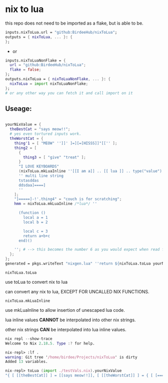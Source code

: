# nix to lua

this repo does not need to be imported as a flake, but is able to be.

```nix
inputs.nixToLua.url = "github:BirdeeHub/nixToLua";
outputs = { nixToLua, ... }: {
};
```

- or

```nix
inputs.nixToLuaNonFlake = {
  url = "github:BirdeeHub/nixToLua";
  flake = false;
};
outputs.nixToLua = { nixToLuaNonFlake, ... }: {
  nixToLua = import nixToLuaNonFlake;
};
# or any other way you can fetch it and call import on it
```

## Useage:

```nix

yourNixValue = {
  theBestCat = "says meow!!";
  # yes even tortured inputs work.
  theWorstCat = {
    thing'1 = [ "MEOW" '']]' ]=][=[HISSS]]"[['' ];
    thing2 = [
      {
        thing3 = [ "give" "treat" ];
      }
      "I LOVE KEYBOARDS"
      (nixToLua.mkLuaInline ''[[I am a]] .. [[ lua ]] .. type("value")'') # --> "I am a lua string"
      '' multi line string
      tstasddas
      ddsdaa]====]
      ''
    ];
    "]=====]-!'.thing4" = "couch is for scratching";
    hmm = nixToLua.mkLuaInline /*lua*/ ''

      (function ()
        local a = 1
        local b = 2

        local c = 3
        return a+b+c
      end)()

    ''; # --> this becomes the number 6 as you would expect when read from the table
  };
};
generated = pkgs.writeText "nixgen.lua" ''return ${nixToLua.toLua yourNixValue}'';
```

```nixToLua.toLua```

use toLua to convert nix to lua

can convert any nix to lua, EXCEPT FOR UNCALLED NIX FUNCTIONS.

```nixToLua.mkLuaInline```

use mkLuaInline to allow insertion of unescaped lua code.

lua inline values **CANNOT** be interpolated into other nix strings.

other nix strings **CAN** be interpolated into lua inline values.

```nix
nix repl --show-trace
Welcome to Nix 2.18.5. Type :? for help.

nix-repl> :lf .
warning: Git tree '/home/birdee/Projects/nixToLua' is dirty
Added 13 variables.

nix-repl> toLua (import ./testVals.nix).yourNixValue
"{ [ [[theBestCat]] ] = [[says meow!!]], [ [[theWorstCat]] ] = { [ [======[]=====]-!'.thing4]======] ] = [[couch is for scratching]], [ [[hmm]] ] = assert(loadstring([[return \n(function ()\n  local a = 1\n  local b = 2\n\n  local c = 3\n  return a+b+c\nend)()\n\n]]))(), [ [[thing'1]] ] = { [[MEOW]], [==[]]' ]=][=[HISSS]]\"[[]==] }, [ [[thing2]] ] = { { [ [[thing3]] ] = { [[give]], [[treat]] } }, [[I LOVE KEYBOARDS]], assert(loadstring([=[return [[I am a]] .. [[ lua ]] .. type(\"value\")]=]))(), [=====[multi line string\n       tstasddas\n       ddsdaa]====]\n]=====] } } }"
```
